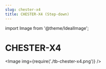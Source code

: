 ```yaml
---
slug: chester-x4
title: CHESTER-X4 (Step-down)
---
```

import Image from '@theme/IdealImage';

# CHESTER-X4

<Image img={require('./tb-chester-x4.png')} />
